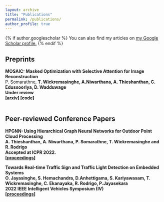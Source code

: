 ```yaml
---
layout: archive
title: "Publications"
permalink: /publications/
author_profile: true
---
```


{% if author.googlescholar %}
  You can also find my articles on <u><a href="{{author.googlescholar}}">my Google Scholar profile</a>.</u>
{% endif %}


## Preprints


<b> MOSAIC: Masked Optimization with Selective Attention for Image Reconstruction</b><br/>
 P. Somarathne, <b>T. Wickremasinghe<b>, A.Niwarthana, A. Thieshanthan, C. Edussooriya, D. Wadduwage <br/>
Under review<br/>
[[arxiv](https://arxiv.org/pdf/2208.06991)] [[code](https://github.com/Jathurshan0330/Cross-Modal-Transformer)]  
&nbsp;







## Peer-reviewed Conference Papers

<b> HPGNN: Using Hierarchical Graph Neural Networks for Outdoor Point Cloud Processing </b><br/>
A. Thieshanthan, A. Niwarthana, P. Somarathne,<b> T. Wickremasinghe<b> and R. Rodrigo<br/>
Accepted at ICPR 2022.<br/>
[[proceedings](https://www.computer.org/csdl/proceedings-article/icpr/2022/09956238/1IHpg8unl4c)]


<b> Towards Real-time Traffic Sign and Traffic Light Detection on Embedded Systems </b><br/>
O. Jayasinghe, S. Hemachandra, D.Anhettigama, S. Kariyawasam, <b>T. Wickremasinghe<b>, C. Ekanayaka, R. Rodrigo, P.Jayasekara<br/>
2022 IEEE Intelligent Vehicles Symposium (IV)<br/>
[[proceedings](https://ieeexplore.ieee.org/abstract/document/9827355)]

